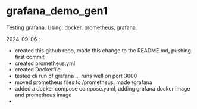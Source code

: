 # grafana_demo_gen1
Testing grafana. Using: docker, prometheus, grafana

2024-09-06 : 
- created this github repo, made this change to the README.md, pushing first commit
- created prometheus.yml
- created Dockerfile
- tested cli run of grafana ... runs well on port 3000
- moved prometheus files to /prometheus, made /grafana
- added a docker compose compose.yaml, adding grafana docker image and prometheus image
- 
